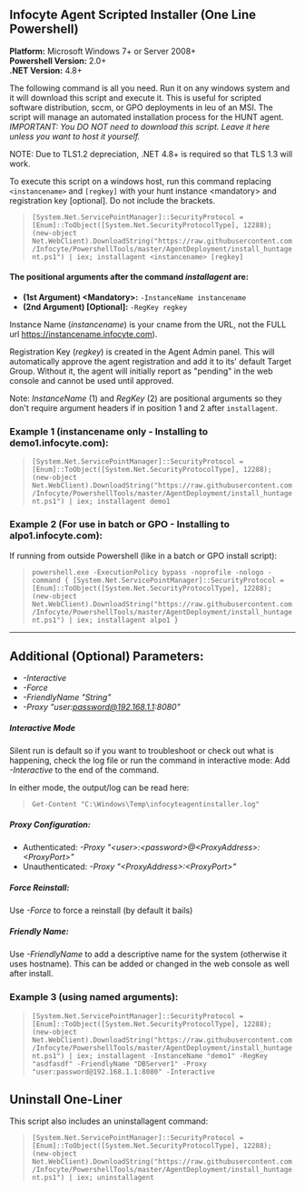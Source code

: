## Infocyte Agent Scripted Installer (One Line Powershell)
**Platform:** Microsoft Windows 7+ or Server 2008+\
**Powershell Version:** 2.0+\
**.NET Version:** 4.8+

The following command is all you need.  Run it on any windows system and it will download this script and execute it.  This is useful for scripted software distribution, sccm, or GPO deployments in leu of an MSI.  The script will manage an automated installation process for the HUNT agent.  *IMPORTANT: You DO NOT need to download this script. Leave it here unless you want to host it yourself.*

NOTE: Due to TLS1.2 depreciation, .NET 4.8+ is required so that TLS 1.3 will work.

To execute this script on a windows host, run this command replacing `<instancename>` and `[regkey]` with your hunt instance \<mandatory\> and registration key [optional]. Do not include the brackets.


> `[System.Net.ServicePointManager]::SecurityProtocol = [Enum]::ToObject([System.Net.SecurityProtocolType], 12288); (new-object Net.WebClient).DownloadString("https://raw.githubusercontent.com/Infocyte/PowershellTools/master/AgentDeployment/install_huntagent.ps1") | iex; installagent <instancename> [regkey]`


#### The positional arguments after the command *installagent* are:  
* **(1st Argument) \<Mandatory\>:** `-InstanceName instancename`
* **(2nd Argument) [Optional]:** `-RegKey regkey`

Instance Name (*instancename*) is your cname from the URL, not the FULL url https://instancename.infocyte.com).

Registration Key (*regkey*) is created in the Agent Admin panel. This will automatically approve the agent registration and add it to its' default Target Group. Without it, the agent will initially report as "pending" in the web console and cannot be used until approved.

Note: *InstanceName* (1) and *RegKey* (2) are positional arguments so they don't require argument headers if in position 1 and 2 after `installagent`.

### Example 1 (instancename only - Installing to demo1.infocyte.com):  
> `[System.Net.ServicePointManager]::SecurityProtocol = [Enum]::ToObject([System.Net.SecurityProtocolType], 12288);
(new-object Net.WebClient).DownloadString("https://raw.githubusercontent.com/Infocyte/PowershellTools/master/AgentDeployment/install_huntagent.ps1") | iex;
installagent demo1`

### Example 2 (For use in batch or GPO - Installing to alpo1.infocyte.com):
If running from outside Powershell (like in a batch or GPO install script):
> `powershell.exe -ExecutionPolicy bypass -noprofile -nologo -command { [System.Net.ServicePointManager]::SecurityProtocol = [Enum]::ToObject([System.Net.SecurityProtocolType], 12288); (new-object Net.WebClient).DownloadString("https://raw.githubusercontent.com/Infocyte/PowershellTools/master/AgentDeployment/install_huntagent.ps1") | iex; installagent alpo1 }`

---

## Additional (Optional) Parameters:
* *-Interactive*
* *-Force*
* *-FriendlyName "String"*
* *-Proxy "user:password@192.168.1.1:8080"*


##### Interactive Mode
Silent run is default so if you want to troubleshoot or check out what is happening, check the log file or run the command in interactive mode:  Add *-Interactive* to the end of the command.

In either mode, the output/log can be read here:
> `Get-Content "C:\Windows\Temp\infocyteagentinstaller.log"`

##### Proxy Configuration:
* Authenticated: *-Proxy "\<user\>:\<password\>@\<ProxyAddress\>:\<ProxyPort\>"*
* Unauthenticated: *-Proxy "\<ProxyAddress\>:\<ProxyPort\>"*

##### Force Reinstall:
Use *-Force* to force a reinstall (by default it bails)

##### Friendly Name:
Use *-FriendlyName* to add a descriptive name for the system (otherwise it uses hostname). This can be added or changed in the web console as well after install.


### Example 3 (using named arguments):  
> `[System.Net.ServicePointManager]::SecurityProtocol = [Enum]::ToObject([System.Net.SecurityProtocolType], 12288);
(new-object Net.WebClient).DownloadString("https://raw.githubusercontent.com/Infocyte/PowershellTools/master/AgentDeployment/install_huntagent.ps1") | iex;
installagent -InstanceName "demo1" -RegKey "asdfasdf" -FriendlyName "DBServer1" -Proxy "user:password@192.168.1.1:8080" -Interactive`


## Uninstall One-Liner
This script also includes an uninstallagent command:

> `[System.Net.ServicePointManager]::SecurityProtocol = [Enum]::ToObject([System.Net.SecurityProtocolType], 12288); (new-object Net.WebClient).DownloadString("https://raw.githubusercontent.com/Infocyte/PowershellTools/master/AgentDeployment/install_huntagent.ps1") | iex; uninstallagent`
